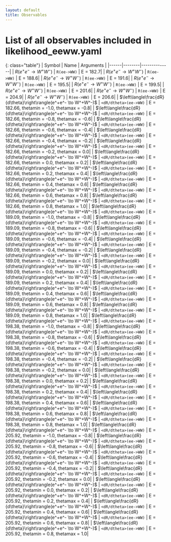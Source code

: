 ```yaml
---
layout: default
title: Observables
---
```


# List of all observables included in likelihood_eeww.yaml

{: class="table"}
| Symbol | Name | Arguments |
|------|--------|--------------|
| $R(e^+e^- \to W^+W^-)$ | `R(ee->WW)` | E = 182.7|
| $R(e^+e^- \to W^+W^-)$ | `R(ee->WW)` | E = 188.6|
| $R(e^+e^- \to W^+W^-)$ | `R(ee->WW)` | E = 191.6|
| $R(e^+e^- \to W^+W^-)$ | `R(ee->WW)` | E = 195.5|
| $R(e^+e^- \to W^+W^-)$ | `R(ee->WW)` | E = 199.5|
| $R(e^+e^- \to W^+W^-)$ | `R(ee->WW)` | E = 201.6|
| $R(e^+e^- \to W^+W^-)$ | `R(ee->WW)` | E = 204.9|
| $R(e^+e^- \to W^+W^-)$ | `R(ee->WW)` | E = 206.6|
| $\left\langle\frac{dR}{d\theta}\right\rangle(e^+e^- \to W^+W^-)$ | `<dR/dtheta>(ee->WW)` | E = 182.66, thetamin = -1.0, thetamax = -0.8|
| $\left\langle\frac{dR}{d\theta}\right\rangle(e^+e^- \to W^+W^-)$ | `<dR/dtheta>(ee->WW)` | E = 182.66, thetamin = -0.8, thetamax = -0.6|
| $\left\langle\frac{dR}{d\theta}\right\rangle(e^+e^- \to W^+W^-)$ | `<dR/dtheta>(ee->WW)` | E = 182.66, thetamin = -0.6, thetamax = -0.4|
| $\left\langle\frac{dR}{d\theta}\right\rangle(e^+e^- \to W^+W^-)$ | `<dR/dtheta>(ee->WW)` | E = 182.66, thetamin = -0.4, thetamax = -0.2|
| $\left\langle\frac{dR}{d\theta}\right\rangle(e^+e^- \to W^+W^-)$ | `<dR/dtheta>(ee->WW)` | E = 182.66, thetamin = -0.2, thetamax = 0.0|
| $\left\langle\frac{dR}{d\theta}\right\rangle(e^+e^- \to W^+W^-)$ | `<dR/dtheta>(ee->WW)` | E = 182.66, thetamin = 0.0, thetamax = 0.2|
| $\left\langle\frac{dR}{d\theta}\right\rangle(e^+e^- \to W^+W^-)$ | `<dR/dtheta>(ee->WW)` | E = 182.66, thetamin = 0.2, thetamax = 0.4|
| $\left\langle\frac{dR}{d\theta}\right\rangle(e^+e^- \to W^+W^-)$ | `<dR/dtheta>(ee->WW)` | E = 182.66, thetamin = 0.4, thetamax = 0.6|
| $\left\langle\frac{dR}{d\theta}\right\rangle(e^+e^- \to W^+W^-)$ | `<dR/dtheta>(ee->WW)` | E = 182.66, thetamin = 0.6, thetamax = 0.8|
| $\left\langle\frac{dR}{d\theta}\right\rangle(e^+e^- \to W^+W^-)$ | `<dR/dtheta>(ee->WW)` | E = 182.66, thetamin = 0.8, thetamax = 1.0|
| $\left\langle\frac{dR}{d\theta}\right\rangle(e^+e^- \to W^+W^-)$ | `<dR/dtheta>(ee->WW)` | E = 189.09, thetamin = -1.0, thetamax = -0.8|
| $\left\langle\frac{dR}{d\theta}\right\rangle(e^+e^- \to W^+W^-)$ | `<dR/dtheta>(ee->WW)` | E = 189.09, thetamin = -0.8, thetamax = -0.6|
| $\left\langle\frac{dR}{d\theta}\right\rangle(e^+e^- \to W^+W^-)$ | `<dR/dtheta>(ee->WW)` | E = 189.09, thetamin = -0.6, thetamax = -0.4|
| $\left\langle\frac{dR}{d\theta}\right\rangle(e^+e^- \to W^+W^-)$ | `<dR/dtheta>(ee->WW)` | E = 189.09, thetamin = -0.4, thetamax = -0.2|
| $\left\langle\frac{dR}{d\theta}\right\rangle(e^+e^- \to W^+W^-)$ | `<dR/dtheta>(ee->WW)` | E = 189.09, thetamin = -0.2, thetamax = 0.0|
| $\left\langle\frac{dR}{d\theta}\right\rangle(e^+e^- \to W^+W^-)$ | `<dR/dtheta>(ee->WW)` | E = 189.09, thetamin = 0.0, thetamax = 0.2|
| $\left\langle\frac{dR}{d\theta}\right\rangle(e^+e^- \to W^+W^-)$ | `<dR/dtheta>(ee->WW)` | E = 189.09, thetamin = 0.2, thetamax = 0.4|
| $\left\langle\frac{dR}{d\theta}\right\rangle(e^+e^- \to W^+W^-)$ | `<dR/dtheta>(ee->WW)` | E = 189.09, thetamin = 0.4, thetamax = 0.6|
| $\left\langle\frac{dR}{d\theta}\right\rangle(e^+e^- \to W^+W^-)$ | `<dR/dtheta>(ee->WW)` | E = 189.09, thetamin = 0.6, thetamax = 0.8|
| $\left\langle\frac{dR}{d\theta}\right\rangle(e^+e^- \to W^+W^-)$ | `<dR/dtheta>(ee->WW)` | E = 189.09, thetamin = 0.8, thetamax = 1.0|
| $\left\langle\frac{dR}{d\theta}\right\rangle(e^+e^- \to W^+W^-)$ | `<dR/dtheta>(ee->WW)` | E = 198.38, thetamin = -1.0, thetamax = -0.8|
| $\left\langle\frac{dR}{d\theta}\right\rangle(e^+e^- \to W^+W^-)$ | `<dR/dtheta>(ee->WW)` | E = 198.38, thetamin = -0.8, thetamax = -0.6|
| $\left\langle\frac{dR}{d\theta}\right\rangle(e^+e^- \to W^+W^-)$ | `<dR/dtheta>(ee->WW)` | E = 198.38, thetamin = -0.6, thetamax = -0.4|
| $\left\langle\frac{dR}{d\theta}\right\rangle(e^+e^- \to W^+W^-)$ | `<dR/dtheta>(ee->WW)` | E = 198.38, thetamin = -0.4, thetamax = -0.2|
| $\left\langle\frac{dR}{d\theta}\right\rangle(e^+e^- \to W^+W^-)$ | `<dR/dtheta>(ee->WW)` | E = 198.38, thetamin = -0.2, thetamax = 0.0|
| $\left\langle\frac{dR}{d\theta}\right\rangle(e^+e^- \to W^+W^-)$ | `<dR/dtheta>(ee->WW)` | E = 198.38, thetamin = 0.0, thetamax = 0.2|
| $\left\langle\frac{dR}{d\theta}\right\rangle(e^+e^- \to W^+W^-)$ | `<dR/dtheta>(ee->WW)` | E = 198.38, thetamin = 0.2, thetamax = 0.4|
| $\left\langle\frac{dR}{d\theta}\right\rangle(e^+e^- \to W^+W^-)$ | `<dR/dtheta>(ee->WW)` | E = 198.38, thetamin = 0.4, thetamax = 0.6|
| $\left\langle\frac{dR}{d\theta}\right\rangle(e^+e^- \to W^+W^-)$ | `<dR/dtheta>(ee->WW)` | E = 198.38, thetamin = 0.6, thetamax = 0.8|
| $\left\langle\frac{dR}{d\theta}\right\rangle(e^+e^- \to W^+W^-)$ | `<dR/dtheta>(ee->WW)` | E = 198.38, thetamin = 0.8, thetamax = 1.0|
| $\left\langle\frac{dR}{d\theta}\right\rangle(e^+e^- \to W^+W^-)$ | `<dR/dtheta>(ee->WW)` | E = 205.92, thetamin = -1.0, thetamax = -0.8|
| $\left\langle\frac{dR}{d\theta}\right\rangle(e^+e^- \to W^+W^-)$ | `<dR/dtheta>(ee->WW)` | E = 205.92, thetamin = -0.8, thetamax = -0.6|
| $\left\langle\frac{dR}{d\theta}\right\rangle(e^+e^- \to W^+W^-)$ | `<dR/dtheta>(ee->WW)` | E = 205.92, thetamin = -0.6, thetamax = -0.4|
| $\left\langle\frac{dR}{d\theta}\right\rangle(e^+e^- \to W^+W^-)$ | `<dR/dtheta>(ee->WW)` | E = 205.92, thetamin = -0.4, thetamax = -0.2|
| $\left\langle\frac{dR}{d\theta}\right\rangle(e^+e^- \to W^+W^-)$ | `<dR/dtheta>(ee->WW)` | E = 205.92, thetamin = -0.2, thetamax = 0.0|
| $\left\langle\frac{dR}{d\theta}\right\rangle(e^+e^- \to W^+W^-)$ | `<dR/dtheta>(ee->WW)` | E = 205.92, thetamin = 0.0, thetamax = 0.2|
| $\left\langle\frac{dR}{d\theta}\right\rangle(e^+e^- \to W^+W^-)$ | `<dR/dtheta>(ee->WW)` | E = 205.92, thetamin = 0.2, thetamax = 0.4|
| $\left\langle\frac{dR}{d\theta}\right\rangle(e^+e^- \to W^+W^-)$ | `<dR/dtheta>(ee->WW)` | E = 205.92, thetamin = 0.4, thetamax = 0.6|
| $\left\langle\frac{dR}{d\theta}\right\rangle(e^+e^- \to W^+W^-)$ | `<dR/dtheta>(ee->WW)` | E = 205.92, thetamin = 0.6, thetamax = 0.8|
| $\left\langle\frac{dR}{d\theta}\right\rangle(e^+e^- \to W^+W^-)$ | `<dR/dtheta>(ee->WW)` | E = 205.92, thetamin = 0.8, thetamax = 1.0|
